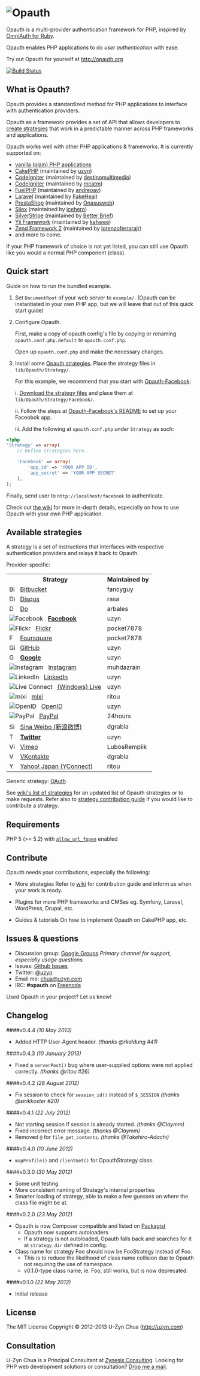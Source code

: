 ![Opauth](https://github.com/uzyn/opauth.org/raw/master/images/opauth-logo-300px-transparent.png)
=================================
Opauth is a multi-provider authentication framework for PHP, inspired by [OmniAuth for Ruby](https://github.com/intridea/omniauth).

Opauth enables PHP applications to do *user authentication* with ease.

Try out Opauth for yourself at http://opauth.org

[![Build Status](https://secure.travis-ci.org/opauth/opauth.png?branch=master)](http://travis-ci.org/uzyn/opauth)

What is Opauth?
---------------
Opauth provides a standardized method for PHP applications to interface with authentication providers.

Opauth as a framework provides a set of API that allows developers to [create strategies](https://github.com/uzyn/opauth/wiki/Strategy-Contribution-Guide) that work in a predictable manner across PHP frameworks and applications.

Opauth works well with other PHP applications & frameworks. It is currently supported on:

- [vanilla (plain) PHP applications](https://github.com/uzyn/opauth/tree/master/example)
- [CakePHP](https://github.com/uzyn/cakephp-opauth) (maintained by [uzyn](https://github.com/uzyn))
- [CodeIgniter](https://github.com/destinomultimedia/ci_opauth) (maintained by [destinomultimedia](https://github.com/destinomultimedia))
- [CodeIgniter](https://github.com/mcatm/Opauth-Plugin-for-Codeigniter) (maintained by [mcatm](https://github.com/mcatm))
- [FuelPHP](https://github.com/andreoav/fuel-opauth) (maintained by [andreoav](https://github.com/andreoav/))
- [Laravel](https://github.com/FakeHeal/opauth-laravel) (maintained by [FakeHeal](https://github.com/FakeHeal/))
- [PrestaShop](https://github.com/Onasusweb/PrestaShop-Opauth) (maintained by [Onasusweb](https://github.com/Onasusweb))
- [Silex](https://github.com/icehero/silex-opauth) (maintained by [icehero](https://github.com/icehero/))
- [SilverStripe](https://github.com/BetterBrief/silverstripe-opauth) (maintained by [Better Brief](https://github.com/BetterBrief))
- [Yii Framework](https://github.com/kahwee/yii-opauth) (maintained by [kahwee](https://github.com/kahwee))
- [Zend Framework 2](https://github.com/lorenzoferrarajr/LfjOpauth) (maintained by [lorenzoferrarajr](https://github.com/lorenzoferrarajr))
- and more to come.

If your PHP framework of choice is not yet listed, you can still use Opauth like you would a normal PHP component (class).

Quick start
-----------
Guide on how to run the bundled example.

1. Set `DocumentRoot` of your web server to `example/`.
   (Opauth can be instantiated in your own PHP app, but we will leave that out of this quick start guide)

2. Configure Opauth.

   First, make a copy of opauth config's file by copying or renaming
   `opauth.conf.php.default` to `opauth.conf.php`.

   Open up `opauth.conf.php` and make the necessary changes.

3. Install some [Opauth strategies](https://github.com/uzyn/opauth/wiki/List-of-strategies).
   Place the strategy files in `lib/Opauth/Strategy/`.

   For this example, we recommend that you start with [Opauth-Facebook](https://github.com/uzyn/opauth-facebook):

   i. [Download the strategy files](https://github.com/uzyn/opauth-facebook/zipball/master) and place them at `lib/Opauth/Strategy/Facebook/`.

   ii. Follow the steps at [Opauth-Facebook's README](https://github.com/uzyn/opauth-facebook/blob/master/README.md) to set up your Faceobok app.

   iii. Add the following at `opauth.conf.php` under `Strategy` as such:

```php
<?php
'Strategy' => array(
    // Define strategies here.

    'Facebook' => array(
        'app_id' => 'YOUR APP ID',
        'app_secret' => 'YOUR APP SECRET'
    ),
);
```

Finally, send user to `http://localhost/facebook` to authenticate.


Check out [the wiki](https://github.com/uzyn/opauth/wiki) for more in-depth details, especially on how to use Opauth with your own PHP application.

Available strategies
--------------------
A strategy is a set of instructions that interfaces with respective authentication providers and relays it back to Opauth.

Provider-specific:

<table>
<tr>
	<th>Strategy</th>
	<th>Maintained by</th>
</tr>
<tr>
	<td><img src="http://g.etfv.co/http://bitbucket.org" alt="Bitbucket" width="16">&nbsp;&nbsp;
		<a href="http://github.com/fancyguy/opauth-bitbucket">Bitbucket</a></td>
	<td>fancyguy</td>
</tr>
<tr>
	<td><img src="http://g.etfv.co/http://disqus.com" alt="Disqus" width="16">&nbsp;&nbsp;
		<a href="https://github.com/rasa/opauth-disqus">Disqus</a></td>
	<td>rasa</td>
</tr>
<tr>
	<td><img src="http://g.etfv.co/http://do.com" alt="Do" width="16">&nbsp;&nbsp;
		<a href="https://github.com/arbales/opauth-do">Do</a></td>
	<td>arbales</td>
</tr>
<tr>
	<td><img src="http://g.etfv.co/http://facebook.com" alt="Facebook">&nbsp;&nbsp;
		<a href="https://github.com/uzyn/opauth-facebook"><strong>Facebook</strong></a></td>
	<td>uzyn</td>
</tr>
<tr>
	<td><img src="http://g.etfv.co/http://www.flickr.com" alt="Flickr">&nbsp;&nbsp;
		<a href="https://github.com/pocket7878/opauth-flickr">Flickr</a></td>
	<td>pocket7878</td>
</tr>
<tr>
	<td><img src="http://g.etfv.co/http://www.foursquare.com" alt="Foursquare" width="16">&nbsp;&nbsp;
		<a href="https://github.com/pocket7878/opauth-foursquare">Foursquare</a></td>
	<td>pocket7878</td>
</tr>
<tr>
	<td><img src="http://g.etfv.co/http://github.com" alt="GitHub" width="16" height="16">&nbsp;&nbsp;
		<a href="https://github.com/uzyn/opauth-github">GitHub</a></td>
	<td>uzyn</td>
</tr>
<tr>
	<td><img src="http://g.etfv.co/http://google.com" alt="Google" width="16">&nbsp;&nbsp;
		<a href="https://github.com/uzyn/opauth-google"><strong>Google</strong></a></td>
	<td>uzyn</td>
</tr>
<tr>
	<td><img src="http://g.etfv.co/http://instagram.com" alt="Instagram">&nbsp;&nbsp;
		<a href="https://github.com/muhdazrain/opauth-instagram">Instagram</a></td>
	<td>muhdazrain</td>
</tr>
<tr>
	<td><img src="http://g.etfv.co/http://linkedin.com" alt="LinkedIn">&nbsp;&nbsp;
		<a href="https://github.com/uzyn/opauth-linkedin">LinkedIn</a></td>
	<td>uzyn</td>
</tr>
<tr>
	<td><img src="http://g.etfv.co/http://live.com" alt="Live Connect">&nbsp;&nbsp;
		<a href="https://github.com/uzyn/opauth-live">(Windows) Live</a></td>
	<td>uzyn</td>
</tr>
<tr>
	<td><img src="http://g.etfv.co/http://mixi.co.jp" alt="mixi">&nbsp;&nbsp;
		<a href="https://github.com/ritou/opauth-mixi">mixi</a></td>
	<td>ritou</td>
</tr>
<tr>
	<td><img src="http://g.etfv.co/http://openid.net" alt="OpenID">&nbsp;&nbsp;
		<a href="https://github.com/uzyn/opauth-openid">OpenID</a></td>
	<td>uzyn</td>
</tr>
<tr>
	<td><img src="http://g.etfv.co/http://paypal.com" alt="PayPal">&nbsp;&nbsp;
		<a href="https://github.com/24hours/opauth-paypal">PayPal</a></td>
	<td>24hours</td>
</tr>
<tr>
	<td><img src="http://g.etfv.co/http://weibo.com" alt="Sina Weibo" width="16">&nbsp;&nbsp;
		<a href="https://github.com/dgrabla/opauth-sinaweibo">Sina Weibo (新浪微博)</a></td>
	<td>dgrabla</td>
</tr>
<tr>
	<td><img src="http://g.etfv.co/http://twitter.com" alt="Twitter" width="16">&nbsp;&nbsp;
		<a href="https://github.com/uzyn/opauth-twitter"><strong>Twitter</strong></a></td>
	<td>uzyn</td>
</tr>
<tr>
	<td><img src="http://g.etfv.co/http://vimeo.com" alt="Vimeo" width="16">&nbsp;&nbsp;
<a href="https://github.com/LubosRemplik/opauth-vimeo">Vimeo</a></td>
	<td>LubosRemplik</td>
</tr>
<tr>
	<td><img src="http://g.etfv.co/http://vk.com" alt="VK" width="16">&nbsp;&nbsp;
<a href="https://github.com/dgrabla/opauth-vkontakte">VKontakte</a></td>
	<td>dgrabla</td>
</tr>
<tr>
	<td><img src="http://g.etfv.co/http://developer.yahoo.co.jp" alt="Yahoo! Japan" width="16">&nbsp;&nbsp;
<a href="https://github.com/ritou/opauth-yahoojp">Yahoo! Japan (YConnect)</a></td>
	<td>ritou</td>
</tr>

</table>

Generic strategy: [OAuth](https://github.com/uzyn/opauth-oauth)

See [wiki's list of strategies](https://github.com/uzyn/opauth/wiki/List-of-strategies) for an updated list of Opauth strategies or to make requests.
Refer also to [strategy contribution guide](https://github.com/uzyn/opauth/wiki/Strategy-contribution-guide) if you would like to contribute a strategy.

Requirements
-------------
PHP 5 (>= 5.2)
with [`allow_url_fopen`](http://php.net/manual/en/filesystem.configuration.php#ini.allow-url-fopen) enabled

Contribute
----------
Opauth needs your contributions, especially the following:

- More strategies
  Refer to [wiki](https://github.com/uzyn/opauth/wiki) for contribution guide and inform us when your work is ready.

- Plugins for more PHP frameworks and CMSes
  eg. Symfony, Laravel, WordPress, Drupal, etc.

- Guides & tutorials
  On how to implement Opauth on CakePHP app, etc.


Issues & questions
-------------------
- Discussion group: [Google Groups](https://groups.google.com/group/opauth)
  _Primary channel for support, especially usage questions._
- Issues: [Github Issues](https://github.com/opauth/opauth/issues)
- Twitter: [@uzyn](http://twitter.com/uzyn)
- Email me: chua@uzyn.com
- IRC: **#opauth** on [Freenode](http://webchat.freenode.net/?channels=opauth&uio=d4)

<p>Used Opauth in your project? Let us know!</p>

Changelog
---------

####v0.4.4 _(10 May 2013)_
- Added HTTP User-Agent header. _(thanks @rkaldung #41)_

####v0.4.3 _(10 January 2013)_
- Fixed a `serverPost()` bug where user-supplied options were not applied correctly. _(thanks @ritou #26)_

####v0.4.2 _(28 August 2012)_
- Fix session to check for `session_id()` instead of `$_SESSION` _(thanks @sirikkoster #20)_

####v0.4.1 _(22 July 2012)_
- Not starting session if session is already started. _(thanks @Claymm)_
- Fixed incorrect error message. _(thanks @Claymm)_
- Removed `@` for `file_get_contents`. _(thanks @Takehiro-Adachi)_

####v0.4.0 _(10 June 2012)_
- `mapProfile()` and `clientGet()` for OpauthStrategy class.

####v0.3.0 _(30 May 2012)_
- Some unit testing
- More consistent naming of Strategy's internal properties
- Smarter loading of strategy, able to make a few guesses on where the class file might be at.

####v0.2.0 _(23 May 2012)_
- Opauth is now Composer compatible and listed on [Packagist](http://packagist.org/packages/opauth/opauth)
    - Opauth now supports autoloaders
    - If a strategy is not autoloaded, Opauth falls back and searches for it at `strategy_dir` defined in config.
- Class name for strategy Foo should now be FooStrategy instead of Foo.
    - This is to reduce the likelihood of class name collision due to Opauth not requiring the use of namespace.
    - v0.1.0-type class name, ie. Foo, still works, but is now deprecated.

####v0.1.0 _(22 May 2012)_
- Initial release

License
---------
The MIT License
Copyright © 2012-2013 U-Zyn Chua (http://uzyn.com)

Consultation
---------
U-Zyn Chua is a Principal Consultant at [Zynesis Consulting](http://zynesis.com).
Looking for PHP web development solutions or consultation? [Drop me a mail](mailto:chua@uzyn.com).
